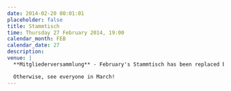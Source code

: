 ```yaml
---
date: 2014-02-20 00:01:01
placeholder: false
title: Stammtisch
time: Thursday 27 February 2014, 19:00
calendar_month: FEB
calendar_date: 27
description:
venue: |
  **Mitgliederversammlung** - February's Stammtisch has been replaced by the yearly general meeting for members. Meeting details were mailed to members. Contact <hello@refreshmunich.com> if you have questions.  

  Otherwise, see everyone in March!
---
```

